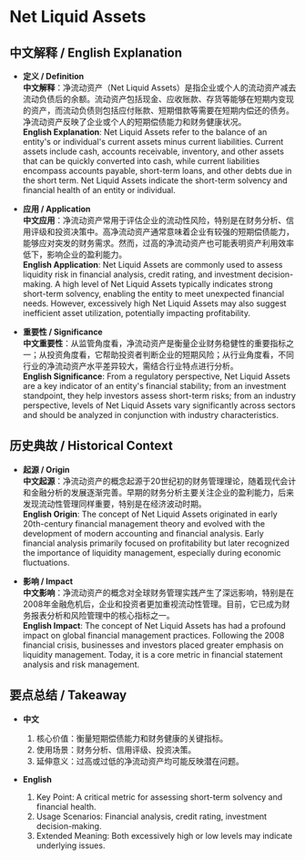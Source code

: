 # Net Liquid Assets

## 中文解释 / English Explanation

* **定义 / Definition**  
  **中文解释**：净流动资产（Net Liquid Assets）是指企业或个人的流动资产减去流动负债后的余额。流动资产包括现金、应收账款、存货等能够在短期内变现的资产，而流动负债则包括应付账款、短期借款等需要在短期内偿还的债务。净流动资产反映了企业或个人的短期偿债能力和财务健康状况。  
  **English Explanation**: Net Liquid Assets refer to the balance of an entity's or individual's current assets minus current liabilities. Current assets include cash, accounts receivable, inventory, and other assets that can be quickly converted into cash, while current liabilities encompass accounts payable, short-term loans, and other debts due in the short term. Net Liquid Assets indicate the short-term solvency and financial health of an entity or individual.

* **应用 / Application**  
  **中文应用**：净流动资产常用于评估企业的流动性风险，特别是在财务分析、信用评级和投资决策中。高净流动资产通常意味着企业有较强的短期偿债能力，能够应对突发的财务需求。然而，过高的净流动资产也可能表明资产利用效率低下，影响企业的盈利能力。  
  **English Application**: Net Liquid Assets are commonly used to assess liquidity risk in financial analysis, credit rating, and investment decision-making. A high level of Net Liquid Assets typically indicates strong short-term solvency, enabling the entity to meet unexpected financial needs. However, excessively high Net Liquid Assets may also suggest inefficient asset utilization, potentially impacting profitability.

* **重要性 / Significance**  
  **中文重要性**：从监管角度看，净流动资产是衡量企业财务稳健性的重要指标之一；从投资角度看，它帮助投资者判断企业的短期风险；从行业角度看，不同行业的净流动资产水平差异较大，需结合行业特点进行分析。  
  **English Significance**: From a regulatory perspective, Net Liquid Assets are a key indicator of an entity's financial stability; from an investment standpoint, they help investors assess short-term risks; from an industry perspective, levels of Net Liquid Assets vary significantly across sectors and should be analyzed in conjunction with industry characteristics.

## 历史典故 / Historical Context

* **起源 / Origin**  
  **中文起源**：净流动资产的概念起源于20世纪初的财务管理理论，随着现代会计和金融分析的发展逐渐完善。早期的财务分析主要关注企业的盈利能力，后来发现流动性管理同样重要，特别是在经济波动时期。  
  **English Origin**: The concept of Net Liquid Assets originated in early 20th-century financial management theory and evolved with the development of modern accounting and financial analysis. Early financial analysis primarily focused on profitability but later recognized the importance of liquidity management, especially during economic fluctuations.

* **影响 / Impact**  
  **中文影响**：净流动资产的概念对全球财务管理实践产生了深远影响，特别是在2008年金融危机后，企业和投资者更加重视流动性管理。目前，它已成为财务报表分析和风险管理中的核心指标之一。  
  **English Impact**: The concept of Net Liquid Assets has had a profound impact on global financial management practices. Following the 2008 financial crisis, businesses and investors placed greater emphasis on liquidity management. Today, it is a core metric in financial statement analysis and risk management.

## 要点总结 / Takeaway

* **中文**  
  1. 核心价值：衡量短期偿债能力和财务健康的关键指标。
  2. 使用场景：财务分析、信用评级、投资决策。
  3. 延伸意义：过高或过低的净流动资产均可能反映潜在问题。

* **English**  
  1. Key Point: A critical metric for assessing short-term solvency and financial health.
  2. Usage Scenarios: Financial analysis, credit rating, investment decision-making.
  3. Extended Meaning: Both excessively high or low levels may indicate underlying issues.
